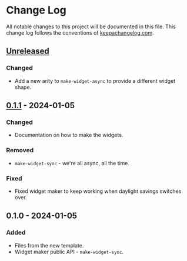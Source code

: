 # Change Log
All notable changes to this project will be documented in this file. This change log follows the conventions of [keepachangelog.com](http://keepachangelog.com/).

## [Unreleased]
### Changed
- Add a new arity to `make-widget-async` to provide a different widget shape.

## [0.1.1] - 2024-01-05
### Changed
- Documentation on how to make the widgets.

### Removed
- `make-widget-sync` - we're all async, all the time.

### Fixed
- Fixed widget maker to keep working when daylight savings switches over.

## 0.1.0 - 2024-01-05
### Added
- Files from the new template.
- Widget maker public API - `make-widget-sync`.

[Unreleased]: https://github.com/io.pedestal/deps/compare/0.1.1...HEAD
[0.1.1]: https://github.com/io.pedestal/deps/compare/0.1.0...0.1.1
